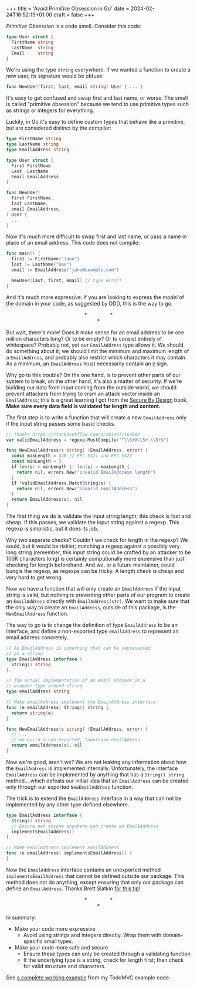 +++
title = 'Avoid Primitive Obsession in Go'
date = 2024-02-24T16:52:19+01:00
draft = false
+++

*Primitive Obsession* is a code smell.  Consider this code:

```go
type User struct {
  FirstName string
  LastName  string
  Email     string
}
```

We're using the type `string` everywhere.  If we wanted a function to create a new user, its signature 
would be obtuse:

```go
func NewUser(first, last, email string) User { ... }
```

It's easy to get confused and swap first and last name, or worse. The smell is called "primitive obsession" because we tend 
to use primitive types such as strings or integers for everything.  

Luckily, in Go it's easy to define custom types that behave like a primitive, but are considered distinct by the compiler: 

```go
type FirstName string
type LastName string
type EmailAddress string

type User struct {
  First FirstName 
  Last  LastName  
  Email EmailAddress
}

func NewUser(
  first FirstName,
  last LastName,
  email EmailAddress,
) User {
  ...
}
```

Now it's much more difficult to swap first and last name, or pass a name in place of an email address.  This code does not compile:

```go
func main() {
  first := FirstName("Jane")
  last := LastName("Doe")
  email := EmailAddress("jane@example.com")

  NewUser(last, first, email) // type error!
}
```

And it's much more expressive: if you are looking to express the *model* of the domain in your code, as suggested by DDD, this is the way to go.

<div align="center">
  *&nbsp;&nbsp;&nbsp;&nbsp;&nbsp;&nbsp;&nbsp;&nbsp;&nbsp;&nbsp;&nbsp;&nbsp;&nbsp;&nbsp;&nbsp;&nbsp;*
  <br>*
</div>

But wait, there's more!  Does it make sense for an email address to be one million characters long?  Or to be empty?  Or to consist entirely of whitespace?  Probably not, yet our `EmailAddress` type allows it.  We should do something about it; we should limit the minimum and maximum length of a `EmailAddress`, and probably also restrict which characters it may contain.  As a minimum, an `EmailAddress` must necessarily contain an `@` sign.

Why go to this trouble?  On the one hand, is to prevent other parts of our system to break; on the other hand, it's also a matter of security.  If we're building our data from input coming from the outside world, we should prevent attackers from trying to cram an attack vector inside an `EmailAddress`; this is a great learning I got from the [Secure By Design](https://www.manning.com/books/secure-by-design "Secure by Design") book.  **Make sure every data field is validated for length and content.**

The first step is to write a function that will create a new `EmailAddress` only if the input string passes some basic checks.  

```go
// thanks https://stackoverflow.com/a/201447/164802
var validEmailAddress = regexp.MustCompile("^\\S+@\\S+.\\S+$")

func NewEmailAddress(s string) (EmailAddress, error) {
  const maxLength = 320 // RFC 5321 and RFC 5322
  const minLength = 3 
  if len(s) < minLength || len(s) > maxLength {
    return nil, errors.New("invalid EmailAddress length")
  }
  if !validEmailAddress.MatchString(s) {
    return nil, errors.New("invalid EmailAddress")
  }
  return EmailAddress(s), nil
}
```
The first thing we do is validate the input string length; this check is fast and cheap.  If this passes, we validate the input string against a regexp.  This regexp is simplistic, but it does its job.  

Why two separate checks?  Couldn't we check for length in the regexp?  We could, but it would be riskier; matching a regexp against a possibly very long string (remember, this input string could be crafted by an attacker to be 100K characters long) is certainly computionally more expensive than just checking for length beforehand.  And we, or a future maintainer, could bungle the regexp, as regexps can be tricky.  A length check is cheap and very hard to get wrong.

Now we have a function that will only create an `EmailAddress` if the input string is valid, but nothing is preventing other parts of our program to create an `EmailAddress` directly with `EmailAddress(str)`.  We want to make sure that the only way to create an `EmailAddress`, outside of this package, is the `NewEmailAddress` function.

The way to go is to change the definition of type `EmailAddress` to be an interface, and define a non-exported type `emailAddress` to represent an email address concretely.

```go
// An EmailAddress is something that can be represented
// as a string
type EmailAddress interface {
  String() string
}

// The actual implementation of an email address is a 
// wrapper type around string
type emailAddress string

// Make emailAddress implement the EmailAddress interface
func (e emailAddress) String() string {
  return string(e)
}

func NewEmailAddress(s string) (EmailAddress, error) {
  // ...
  // we build a non-exported, lowercase emailAdress
  return emailAddress(s), nil
}
```

Now we're good, aren't we? We are not leaking any information about how the `EmailAddress` is implemented internally. Unfortunately, the interface `EmailAddress` can be implemented by anything that has a `String() string` method... which defeats our initial idea that an `EmailAddress` can be created only through our exported `NewEmailAddress` function.  

The trick is to extend the `EmailAddress` interface in a way that can not be implemented by any other type defined elsewhere.

```go
type EmailAddress interface {
  String() string
  // Ensure not anyone anywhere can create an EmailAddress
  implementsEmailAddress()
}

// Make emailAddress implement EmailAddress
func (e emailAddress) implementsEmailAddress() {
}
```

Now the `EmailAddress` interface contains an unexported method `implementsEmailAddress` that cannot be defined outside our package.  This method does not do anything, except ensuring that only our package can define an `EmailAddress`.  Thanks Brett Slatkin [for this tip](https://www.onebigfluke.com/2014/04/gos-power-is-in-emergent-behavior.html "One Big Fluke
            &rsaquo;
            Go's power is in emergent behavior")!

<div align="center">
  *&nbsp;&nbsp;&nbsp;&nbsp;&nbsp;&nbsp;&nbsp;&nbsp;&nbsp;&nbsp;&nbsp;&nbsp;&nbsp;&nbsp;&nbsp;&nbsp;*
  <br>*
</div>

In summary:

 * Make your code more expressive
   * Avoid using strings and integers directly.  Wrap them with domain-specific small types.
 * Make your code more safe and secure   
   * Ensure these types can only be created through a validating function
   * If the underlying type is a string, check for length first; then check for valid structure and characters.

See [a complete working example](https://github.com/xpmatteo/todomvc-golang/blob/main/todo/itemId.go) from my TodoMVC example code.